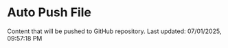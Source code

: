 # Auto Push File

Content that will be pushed to GitHub repository.
Last updated: 07/01/2025, 09:57:18 PM